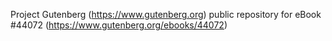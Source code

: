 Project Gutenberg (https://www.gutenberg.org) public repository for eBook #44072 (https://www.gutenberg.org/ebooks/44072)
